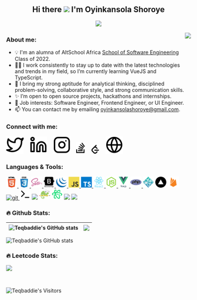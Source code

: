 <h2 align="center">Hi there <img src="https://media.giphy.com/media/hvRJCLFzcasrR4ia7z/giphy.gif" width="25px"></a> I'm Oyinkansola Shoroye </h2>

<p align="center">
  <a href="https://github.com/ghostdev-labs/readme-typing-svg"><img src="https://readme-typing-svg.herokuapp.com/?lines=I%20loveee%20Technology!%20😍;I%20am%20a%20Software%20Developer,;A%20Technical%20Writer;An%20Entrepreneur.;I%20focus%20on%20new%20developments%20in%20my%20field.;I%20am%20passionate%20about%20all%20aspects%20of%20Tech.&font=Fira%20Code&center=true&width=550&height=45&color=#3498db&vCenter=true&size=22&pause=1000"></a>
</p>

<img  src="https://user-images.githubusercontent.com/105108549/190127191-945c97b4-f2e8-47fe-b1da-ff678d31c0ed.gif" height="300px" align="right" />


### About me:
- 💡 I'm an alumna of AltSchool Africa [School of Software Engineering](https://altschoolafrica.com/schools/engineering) Class of 2022.
- 👨‍💻 I work consistently to stay up to date with the latest technologies and trends in my field, so I’m currently learning VueJS and TypeScript.
- 🔭 I bring my strong aptitude for analytical thinking, disciplined problem-solving, collaborative style, and strong communication skills.
- ✨ I’m open to open source projects, hackathons and internships.
- 💼 Job interests: Software Engineer, Frontend Engineer, or UI Engineer.
- 📫 You can contact me by emailing oyinkansolashoroye@gmail.com.


### Connect with me:
[![website](./img/twitter-light.svg)](https://twitter.com/teqbaddie)
&nbsp;&nbsp;
[![website](./img/linkedin-light.svg)](https://www.linkedin.com/in/oyinkansola-shoroye)
&nbsp;&nbsp;
[![website](./img/instagram-light.svg)](https://instagram.com/oyinkansola_shoroye)
&nbsp;&nbsp;
<a href="https://stackoverflow.com/users/19193399/oyinkansola-shoroye" target="_blank"><img src="./img/images-removebg-preview.png" width="24px" alt="stackOverflow" /></a>
&nbsp;&nbsp;
<a href="https://leetcode.com/teqbaddie/" target="_blank"><img src="./img/leetcode.svg" width="24px" alt="leetCode" /></a>
&nbsp;&nbsp;
[![website](./img/globe-light.svg)](https://oyinkansolashoroye.netlify.app)


### Languages & Tools:

<p align="left"> 
<a href="https://www.w3.org/html/" target="_blank" rel="noreferrer"> <img src="https://raw.githubusercontent.com/devicons/devicon/master/icons/html5/html5-original-wordmark.svg" alt="html5" width="30" /> </a> 
<a href="https://www.w3schools.com/css/" target="_blank" rel="noreferrer"> <img src="https://raw.githubusercontent.com/devicons/devicon/master/icons/css3/css3-original-wordmark.svg" alt="css3" width="30"/> </a>
<a href="https://sass-lang.com" target="_blank" rel="noreferrer"> <img src="https://raw.githubusercontent.com/devicons/devicon/master/icons/sass/sass-original.svg" alt="sass" width="30"/> </a> 
<a href="https://getbootstrap.com" target="_blank" rel="noreferrer"> <img src="https://raw.githubusercontent.com/devicons/devicon/master/icons/bootstrap/bootstrap-plain-wordmark.svg" alt="bootstrap" width="30"/> </a> 
<a href="https://www.jquery.com" target="_blank" rel="noreferrer">  <img src="https://raw.githubusercontent.com/devicons/devicon/master/icons/jquery/jquery-original.svg" alt="jquery" width="30"/> </a> 
<a href="https://developer.mozilla.org/en-US/docs/Web/JavaScript" target="_blank" rel="noreferrer"> <img src="https://raw.githubusercontent.com/devicons/devicon/master/icons/javascript/javascript-original.svg" alt="javascript" width="30"/> </a> 
<a href="https://www.typescriptlang.org/" target="_blank" rel="noreferrer"> <img src="https://raw.githubusercontent.com/devicons/devicon/master/icons/typescript/typescript-original.svg" alt="typescript" width="30"/> </a> 
<a href="https://reactjs.org/" target="_blank" rel="noreferrer"> <img src="https://raw.githubusercontent.com/devicons/devicon/master/icons/react/react-original-wordmark.svg" alt="react" width="30"/> </a> 
<a href="https://nodejs.org/" target="_blank" rel="noreferrer"> <img src="https://raw.githubusercontent.com/devicons/devicon/master/icons/nodejs/nodejs-original.svg" alt="nodejs" width="30"/> </a> 
<a href="https://vuejs.org/" target="_blank" rel="noreferrer"> <img src="https://raw.githubusercontent.com/devicons/devicon/master/icons/vuejs/vuejs-original-wordmark.svg" alt="vuejs" width="30"/> </a> 
<a href="https://www.php.net" target="_blank" rel="noreferrer"> <img src="https://raw.githubusercontent.com/devicons/devicon/master/icons/php/php-original.svg" alt="php" width="30"/> </a> 
<img width="30" src="./img/netlify.jpg" />
<img width="30" src="./img/vercel.png" />
<a href="https://firebase.google.com/" target="_blank" rel="noreferrer"> <img src="https://raw.githubusercontent.com/devicons/devicon/master/icons/firebase/firebase-plain.svg" alt="firebase" width="30"/> </a> 
<a href="https://git-scm.com/" target="_blank" rel="noreferrer"> <img src="https://www.vectorlogo.zone/logos/git-scm/git-scm-icon.svg" alt="git" width="30"/> </a> 
<img width="30" src="./img/terminal-light.svg" />
<img width="30" src="https://user-images.githubusercontent.com/3369400/139448065-39a229ba-4b06-434b-bc67-616e2ed80c8f.png" />
<img width="30" src="./img/notepadplusplus.png" />
<img width="30" src="./img/atom.png" />
<img width="30" src="https://upload.wikimedia.org/wikipedia/en/d/d2/Sublime_Text_3_logo.png">
<img width="30" src="https://upload.wikimedia.org/wikipedia/commons/thumb/9/9a/Visual_Studio_Code_1.35_icon.svg/1024px-Visual_Studio_Code_1.35_icon.svg.png">
</p>      


[twitter]: https://twitter.com/teq_baddie
[instagram]: https://instagram.com/oyinkansola_shoroye
[linkedin]: https://linkedin.com/in/teqbaddie
[globe]: https://oyinkansolashoroye.netlify.app


### :fire: Github Stats:

| <img align="center" src="https://github-readme-stats.vercel.app/api/top-langs/?username=teqbaddie&langs_count=8&layout=compact&hide_border=true" alt="Teqbaddie's GitHub stats" /> | <img align="center" src="https://github-readme-streak-stats.herokuapp.com/?user=teqbaddie&hide_border=true"  /> | 
| ------------- | ------------- |

<p>
<img align="center" style="display: flex; width: 48%;" src="https://github-readme-stats.vercel.app/api?username=teqbaddie&show_icons=true&include_all_commits=true" alt="Teqbaddie's GitHub stats" /> 
 </p>
  
 ### :fire: Leetcode Stats:
 <p>
<a href="https://leetcode.com/teqbaddie/"> <img align="center" style="display: flex; width: 50%;" src="https://leetcode.card.workers.dev/teqbaddie?&hide_border=true" /> <a/> 
</p>
   
<br/>

![Teqbaddie's Visitors](https://komarev.com/ghpvc/?username=teqbaddie&color=blue)
